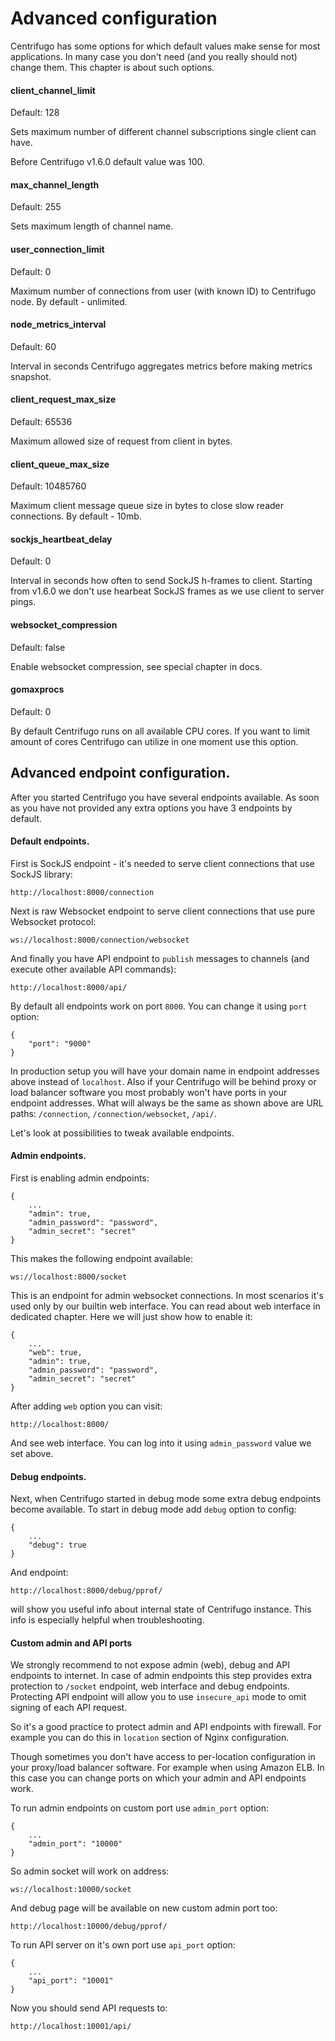 # Advanced configuration

Centrifugo has some options for which default values make sense for most applications. In many case you
don't need (and you really should not) change them. This chapter is about such options.

#### client_channel_limit

Default: 128

Sets maximum number of different channel subscriptions single client can have.

Before Centrifugo v1.6.0 default value was 100.

#### max_channel_length

Default: 255

Sets maximum length of channel name.

#### user_connection_limit

Default: 0

Maximum number of connections from user (with known ID) to Centrifugo node. By default - unlimited.

#### node_metrics_interval

Default: 60

Interval in seconds Centrifugo aggregates metrics before making metrics snapshot.

#### client_request_max_size

Default: 65536

Maximum allowed size of request from client in bytes.

#### client_queue_max_size

Default: 10485760

Maximum client message queue size in bytes to close slow reader connections. By default - 10mb.

#### sockjs_heartbeat_delay

Default: 0

Interval in seconds how often to send SockJS h-frames to client. Starting from v1.6.0 we don't use hearbeat SockJS
frames as we use client to server pings.

#### websocket_compression

Default: false

Enable websocket compression, see special chapter in docs.

#### gomaxprocs

Default: 0

By default Centrifugo runs on all available CPU cores. If you want to limit amount of cores Centrifugo can utilize in one moment use this option.

## Advanced endpoint configuration.

After you started Centrifugo you have several endpoints available. As soon as you have not provided any extra options you have 3 endpoints by default.

#### Default endpoints.

First is SockJS endpoint - it's needed to serve client connections that use SockJS library:

```
http://localhost:8000/connection
```

Next is raw Websocket endpoint to serve client connections that use pure Websocket protocol:

```
ws://localhost:8000/connection/websocket
```

And finally you have API endpoint to `publish` messages to channels (and execute other available API commands):

```
http://localhost:8000/api/
```

By default all endpoints work on port `8000`. You can change it using `port` option:

```
{
    "port": "9000"
}
```

In production setup you will have your domain name in endpoint addresses above instead of `localhost`. Also if your Centrifugo will be behind proxy or load balancer software you most probably won't have ports in your
endpoint addresses. What will always be the same as shown above are URL paths: `/connection`, `/connection/websocket`, `/api/`.

Let's look at possibilities to tweak available endpoints.

#### Admin endpoints.

First is enabling admin endpoints:

```
{
    ...
    "admin": true,
    "admin_password": "password",
    "admin_secret": "secret"
}
```

This makes the following endpoint available:

```
ws://localhost:8000/socket
```

This is an endpoint for admin websocket connections. In most scenarios it's used only by our builtin web
interface. You can read about web interface in dedicated chapter. Here we will just show how to enable it:

```
{
    ...
    "web": true,
    "admin": true,
    "admin_password": "password",
    "admin_secret": "secret"
}
```

After adding `web` option you can visit:

```
http://localhost:8000/
```

And see web interface. You can log into it using `admin_password` value we set above.


#### Debug endpoints.

Next, when Centrifugo started in debug mode some extra debug endpoints become available.
To start in debug mode add `debug` option to config:

```
{
    ...
    "debug": true
}
```

And endpoint:

```
http://localhost:8000/debug/pprof/
```

will show you useful info about internal state of Centrifugo instance. This info is especially helpful when troubleshooting.

#### Custom admin and API ports

We strongly recommend to not expose admin (web), debug and API endpoints to internet. In case of admin endpoints this step
provides extra protection to `/socket` endpoint, web interface and debug endpoints. Protecting API endpoint will allow you to use `insecure_api`
mode to omit signing of each API request.

So it's a good practice to protect admin and API endpoints with firewall. For example you can do this in `location` section of Nginx configuration.

Though sometimes you don't have access to per-location configuration in your proxy/load balancer software. For example
when using Amazon ELB. In this case you can change ports on which your admin and API endpoints work.

To run admin endpoints on custom port use `admin_port` option:

```
{
    ...
    "admin_port": "10000"
}
```

So admin socket will work on address:
 
```
ws://localhost:10000/socket
```

And debug page will be available on new custom admin port too:

```
http://localhost:10000/debug/pprof/
```

To run API server on it's own port use `api_port` option:

```
{
    ...
    "api_port": "10001"
}
```

Now you should send API requests to:

```
http://localhost:10001/api/
```
